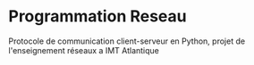 # Programmation Reseau
Protocole de communication client-serveur en Python, projet de l'enseignement réseaux a IMT Atlantique
